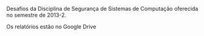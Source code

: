 Desafios da Disciplina de Segurança de Sistemas de Computação oferecida no semestre de 2013-2.

Os relatórios estão no Google Drive